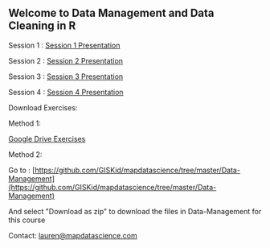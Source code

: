 ## Welcome to Data Management and Data Cleaning in R



Session 1 : [Session 1 Presentation](http://www.mapdatascience.com/Data-Management/Session1_pres.html)

Session 2 : [Session 2 Presentation](http://www.mapdatascience.com/Data-Management/Session2_pres.html)

Session 3 : [Session 3 Presentation](http://www.mapdatascience.com/Data-Management/Session3_pres.html)

Session 4 : [Session 4 Presentation](http://www.mapdatascience.com/Data-Management/Session4_pres.html)

Download Exercises:

Method 1:

[Google Drive Exercises](https://drive.google.com/drive/folders/15PGNjfBkrCCogzpelzcwn55z84GKVR87?usp=sharing)

Method 2: 

Go to : [https://github.com/GISKid/mapdatascience/tree/master/Data-Management](https://github.com/GISKid/mapdatascience/tree/master/Data-Management)

And select "Download as zip" to download the files in Data-Management for this course

Contact: lauren@mapdatascience.com 
